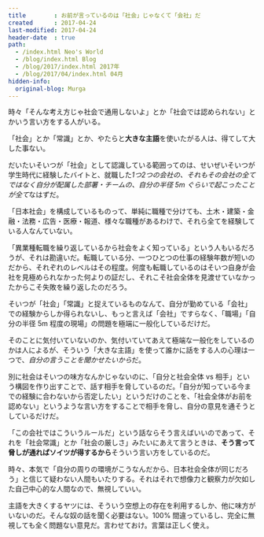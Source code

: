 ```yaml
---
title        : お前が言っているのは「社会」じゃなくて「会社」だ
created      : 2017-04-24
last-modified: 2017-04-24
header-date  : true
path:
  - /index.html Neo's World
  - /blog/index.html Blog
  - /blog/2017/index.html 2017年
  - /blog/2017/04/index.html 04月
hidden-info:
  original-blog: Murga
---
```


時々「そんな考え方じゃ社会で通用しないよ」とか「社会では認められない」とかいう言い方をする人がいる。

「社会」とか「常識」とか、やたらと**大きな主語**を使いたがる人は、得てして大した事ない。

だいたいそいつが「社会」として認識している範囲ってのは、せいぜいそいつが学生時代に経験したバイトと、就職した*1つ2つの会社の、それもその会社の全てではなく自分が配属した部署・チームの、自分の半径 5m ぐらいで起こったことが全て*なはずだ。

「日本社会」を構成しているものって、単純に職種で分けても、土木・建築・金融・法務・広告・医療・報道、様々な職種があるわけで、それら全てを経験している人なんていない。

「異業種転職を繰り返しているから社会をよく知っている」という人もいるだろうが、それは勘違いだ。転職している分、一つひとつの仕事の経験年数が短いのだから、それぞれのレベルはその程度。何度も転職しているのはそいつ自身が会社を見極められなかった何よりの証だし、それこそ社会全体を見渡せていなかったからこそ失敗を繰り返したのだろう。

そいつが「社会」「常識」と捉えているものなんて、自分が勤めている「会社」での経験からしか得られないし、もっと言えば「会社」ですらなく、「職場」「自分の半径 5m 程度の現場」の問題を極端に一般化しているだけだ。

そのことに気付いていないのか、気付いていてあえて極端な一般化をしているのかは人によるが、そういう「大きな主語」を使って誰かに話をする人の心理は一つで、*自分の言うことを聞かせたいから*だ。

別に社会はそいつの味方なんかじゃないのに、「自分と社会全体 vs 相手」という構図を作り出すことで、話す相手を脅しているのだ。「自分が知っている今までの経験に合わないから否定したい」というだけのことを、「社会全体がお前を認めない」というような言い方をすることで相手を脅し、自分の意見を通そうとしているだけだ。

「この会社ではこういうルールだ」という話ならそう言えばいいのであって、それを「社会常識」とか「社会の厳しさ」みたいにあえて言うときは、**そう言って脅しが通ればソイツが得するから**そういう言い方をしているのだ。

時々、本気で「自分の周りの環境がこうなんだから、日本社会全体が同じだろう」と信じて疑わない人間もいたりする。それはそれで想像力と観察力が欠如した自己中心的な人間なので、無視していい。

主語を大きくするヤツには、そういう空想上の存在を利用するしか、他に味方がいないのだ。そんな奴の話を聞く必要はない。100% 間違っているし、完全に無視しても全く問題ない意見だ。言わせておけ。言葉は正しく使え。
